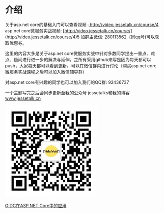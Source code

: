 # 介绍

关于asp.net core的基础入门可以查看视频 :[ http://video.jessetalk.cn/course/4 ](http://video.jessetalk.cn/course/4)  
asp.net core微服务实战视频: [http://video.jessetalk.cn/course/](http://video.jessetalk.cn/course/4)5  加群主微信: 280113562（同qq号\)可以获取优惠券。

这里的内容大多是关于asp.net core微服务实战中针对多数同学提出一重点、难点、疑问进行进一步的解决与延伸。之所有采用github来写是因为每天都可以push，大家每天都可以看到更新，可以在微信群内进行讨论（购买asp.net core微服务实战课程之后可以加入微信辅导群）

对asp.net core有兴趣的同学也可以加入我们的QQ群:  92436737

一个主题写完之后会同步更新至我的公众号 jessetalks和我的博客 [www.jessetalk.cn ](http://www.jessetalk.cn)

![](/assets/jessetalks_qrcode)

[OIDC在ASP.NET Core中的应用](/chapter1.md)







